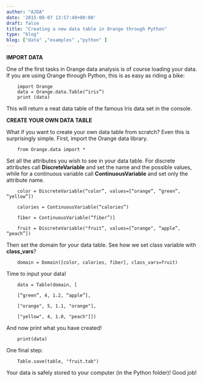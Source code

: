 ```yaml
---
author: "AJDA"
date: '2015-08-07 13:57:49+00:00'
draft: false
title: "Creating a new data table in Orange through Python"
type: "blog"
blog: ["data" ,"examples" ,"python" ]
---
```


**IMPORT DATA**



One of the first tasks in Orange data analysis is of course loading your data. If you are using Orange through Python, this is as easy as riding a bike:

```
    import Orange
    data = Orange.data.Table(“iris”)
    print (data)
```

This will return a neat data table of the famous Iris data set in the console.



**CREATE YOUR OWN DATA TABLE**



What if you want to create your own data table from scratch? Even this is surprisingly simple. First, import the Orange data library.

```
    from Orange.data import *
```



Set all the attributes you wish to see in your data table. For discrete attributes call **DiscreteVariable** and set the name and the possible values, while for a continuous variable call **ContinuousVariable** and set only the attribute name.

```
    color = DiscreteVariable(“color”, values=[“orange”, “green”, “yellow”])
    
    calories = ContinuousVariable(“calories”)
    
    fiber = ContinuousVariable(“fiber”)]
    
    fruit = DiscreteVariable("fruit”, values=[”orange", “apple”, “peach”])
```



Then set the domain for your data table. See how we set class variable with **class_vars**?

```
    domain = Domain([color, calories, fiber], class_vars=fruit)
```



Time to input your data!

```
    data = Table(domain, [
    
    [“green”, 4, 1.2, “apple”],
    
    ["orange", 5, 1.1, "orange"],
    
    ["yellow", 4, 1.0, "peach"]])
```



And now print what you have created!

```
    print(data)
```



One final step:

```
    Table.save(table, "fruit.tab")
```



Your data is safely stored to your computer (in the Python folder)! Good job!

